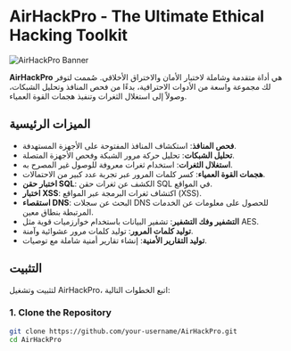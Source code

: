 # AirHackPro - The Ultimate Ethical Hacking Toolkit

![AirHackPro Banner](https://via.placeholder.com/800x200.png?text=AirHackPro+-+The+Ultimate+Ethical+Hacking+Toolkit)

**AirHackPro** هي أداة متقدمة وشاملة لاختبار الأمان والاختراق الأخلاقي. صُممت لتوفر لك مجموعة واسعة من الأدوات الاحترافية، بدءًا من فحص المنافذ وتحليل الشبكات، وصولاً إلى استغلال الثغرات وتنفيذ هجمات القوة العمياء.

## الميزات الرئيسية

- **فحص المنافذ**: استكشاف المنافذ المفتوحة على الأجهزة المستهدفة.
- **تحليل الشبكات**: تحليل حركة مرور الشبكة وفحص الأجهزة المتصلة.
- **استغلال الثغرات**: استخدام ثغرات معروفة للوصول غير المصرح به.
- **هجمات القوة العمياء**: كسر كلمات المرور عبر تجربة عدد كبير من الاحتمالات.
- **اختبار حقن SQL**: الكشف عن ثغرات حقن SQL في المواقع.
- **اختبار XSS**: اكتشاف ثغرات البرمجة عبر المواقع (XSS).
- **استقصاء DNS**: البحث عن سجلات DNS للحصول على معلومات عن الخدمات المرتبطة بنطاق معين.
- **التشفير وفك التشفير**: تشفير البيانات باستخدام خوارزميات قوية مثل AES.
- **توليد كلمات المرور**: توليد كلمات مرور عشوائية وآمنة.
- **توليد التقارير الأمنية**: إنشاء تقارير أمنية شاملة مع توصيات.

## التثبيت

لتثبيت وتشغيل AirHackPro، اتبع الخطوات التالية:

### 1. Clone the Repository

```bash
git clone https://github.com/your-username/AirHackPro.git
cd AirHackPro
